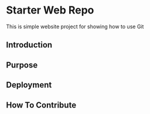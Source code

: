 # Starter Web Repo

This is simple website project for showing how to use Git

## Introduction

## Purpose

## Deployment

## How To Contribute